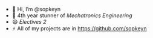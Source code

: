 - 👋 Hi, I’m @sopkeyn
- 🌱 4th year stunner of *Mechatronics Engineering*
- 😄 *Electives 2*
- ⚡ All of my projects are in https://github.com/sopkeyn


<!---
sopkeyn/sopkeyn is a ✨ special ✨ repository because its `README.md` (this file) appears on your GitHub profile.
You can click the Preview link to take a look at your changes.
--->
